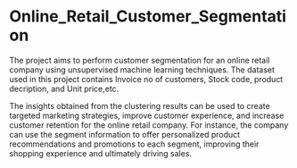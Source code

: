 # Online_Retail_Customer_Segmentation
The project aims to perform customer segmentation for an online retail company using unsupervised machine learning techniques. The dataset used in this project contains Invoice no of customers, Stock code, product decription, and Unit price,etc.

The insights obtained from the clustering results can be used to create targeted marketing strategies, improve customer experience, and increase customer retention for the online retail company. For instance, the company can use the segment information to offer personalized product recommendations and promotions to each segment, improving their shopping experience and ultimately driving sales.
